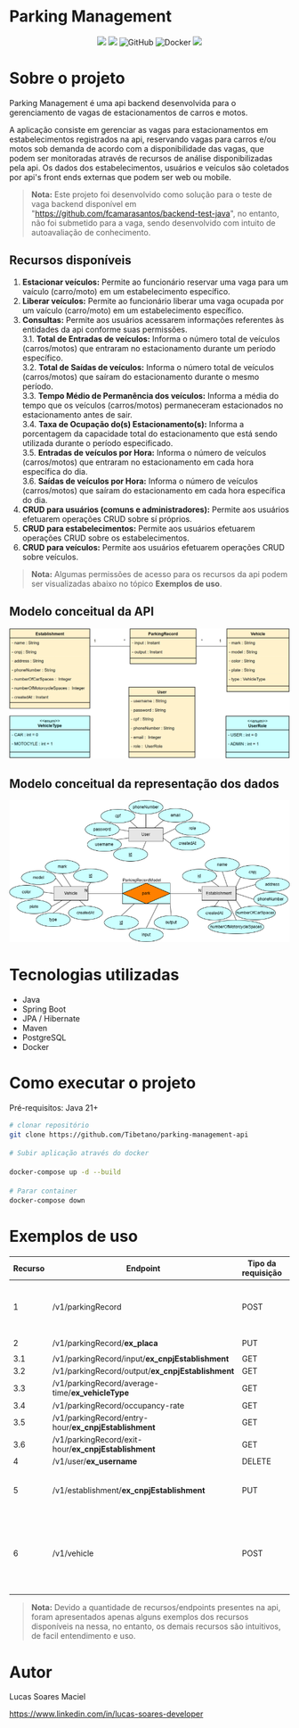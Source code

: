 # Parking Management 

<p align="center">
<a href="https://github.com/Tibetano/parking-management-api/blob/main/LICENSE" style="text-decoration: none; color: inherit;">  <img src="http://img.shields.io/static/v1?label=License&message=MIT&color=green&style=for-the-badge"/>  </a>
<a href="https://www.example.com" style="text-decoration: none; color: inherit;">  <img src="http://img.shields.io/badge/Java-21%2B-green?style=for-the-badge&logo=java"/>  </a>
<a href="https://www.example.com" style="text-decoration: none; color: inherit;">  <img alt="GitHub" src="https://img.shields.io/static/v1?label=GitHub&message=deploy&color=blue&style=for-the-badge&logo=github"/>  </a>
<a href="https://www.example.com" style="text-decoration: none; color: inherit;">  <img alt="Docker" src="https://img.shields.io/static/v1?label=Docker&message=container&color=blue&style=for-the-badge&logo=docker"/>  </a>
<a href="https://www.example.com" style="text-decoration: none; color: inherit;">  <img src="http://img.shields.io/static/v1?label=VERSAO&message=0.0.1&color=GREEN&style=for-the-badge"/>  </a>
</p>

# Sobre o projeto
Parking Management  é uma api backend desenvolvida para o gerenciamento de vagas de estacionamentos de carros e motos.

A aplicação consiste em gerenciar as vagas para estacionamentos em estabelecimentos registrados na api, reservando vagas para carros e/ou motos sob demanda de acordo com a disponibilidade das vagas, que podem ser monitoradas através de recursos de análise disponibilizadas pela api. Os dados dos estabelecimentos, usuários e veículos são coletados por api's front ends externas que podem ser web ou mobile.

> **Nota:** Este projeto foi desenvolvido como solução para o teste de vaga backend disponível em "https://github.com/fcamarasantos/backend-test-java", no entanto, não foi submetido para a vaga, sendo desenvolvido com intuito de autoavaliação de conhecimento. 

## Recursos disponíveis

 1. **Estacionar veículos:** Permite ao funcionário reservar uma vaga para um vaículo (carro/moto) em um estabelecimento específico.
 2. **Liberar veículos:** Permite ao funcionário liberar uma vaga ocupada por um vaículo (carro/moto) em um estabelecimento específico.
 3. **Consultas:** Permite aos usuários acessarem informações referentes às entidades da api conforme suas permissões.  
 3.1. **Total de Entradas de veículos:** Informa o número total de veículos (carros/motos) que entraram no estacionamento durante um período específico.  
 3.2. **Total de Saídas de veículos:** Informa o número total de veículos (carros/motos) que saíram do estacionamento durante o mesmo período.  
 3.3. **Tempo Médio de Permanência dos veículos:** Informa a média do tempo que os veículos (carros/motos) permaneceram estacionados no estacionamento antes de sair.  
 3.4. **Taxa de Ocupação do(s) Estacionamento(s):** Informa a porcentagem da capacidade total do estacionamento que está sendo utilizada durante o período especificado.  
 3.5. **Entradas de veículos por Hora:** Informa o número de veículos (carros/motos) que entraram no estacionamento em cada hora específica do dia.  
 3.6. **Saídas de veículos por Hora:** Informa o número de veículos (carros/motos) que saíram do estacionamento em cada hora específica do dia.
 4. **CRUD para usuários (comuns e administradores):** Permite aos usuários efetuarem operações CRUD sobre sí próprios.
 5. **CRUD para estabelecimentos:** Permite aos usuários efetuarem operações CRUD sobre os estabelecimentos.
 6. **CRUD para veículos:** Permite aos usuários efetuarem operações CRUD sobre veículos.

> **Nota:** Algumas permissões de acesso para os recursos da api podem ser visualizadas abaixo no tópico **Exemplos de uso**. 

## Modelo conceitual da API
![Modelo Conceitual](https://raw.githubusercontent.com/Tibetano/assets/main/Diagrama-classes.png)

## Modelo conceitual da representação dos dados
![Modelo ERX](https://raw.githubusercontent.com/Tibetano/assets/main/DIagrama-MERX.png)

# Tecnologias utilizadas
- Java
- Spring Boot
- JPA / Hibernate
- Maven
- PostgreSQL
- Docker

# Como executar o projeto

Pré-requisitos: Java 21+

```bash
# clonar repositório
git clone https://github.com/Tibetano/parking-management-api

# Subir aplicação através do docker

docker-compose up -d --build

# Parar container
docker-compose down
```

# Exemplos de uso

<table>
	<thead>
		<tr>  
			<th>Recurso</th> 
			<th>Endpoint</th> 
			<th>Tipo da requisição</th>
			<th>Corpo da requisição</th>
			<th>Permissão</th>  
		</tr> 
	</thead>
	<tbody>
		<tr>  
			<td>1</td>  
			<td>/v1/parkingRecord</td>  
			<td>POST</td>
			<td><pre>{<br/>  "cnpj":"ex_cnpj",<br/>  "plate":"ex_plate"<br/>}</pre></td>  
			<td>admin</td>  
		</tr> 
		<tr>  
			<td>2</td>  
			<td>/v1/parkingRecord/<b>ex_placa</b></td>  
			<td>PUT</td>
			<td><pre></td>  
			<td>admin</td>  
		</tr> 
		<tr>  
			<td>3.1</td>
			<td>/v1/parkingRecord/input/<b>ex_cnpjEstablishment</b></td>
			<td>GET</td>
			<td></td>
			<td>admin</td>
		</tr> 
		<tr>  
			<td>3.2</td>  
			<td>/v1/parkingRecord/output/<b>ex_cnpjEstablishment</b></td>  
			<td>GET</td>
			<td></td>  
			<td>admin</td>  
		</tr> 
		<tr>  
			<td>3.3</td>  
			<td>/v1/parkingRecord/average-time/<b>ex_vehicleType</b></td>  
			<td>GET</td>
			<td></td>  
			<td>admin</td>  
		</tr> 
		<tr>  
			<td>3.4</td>  
			<td>/v1/parkingRecord/occupancy-rate</td>  
			<td>GET</td>
			<td></td>  
			<td>user</td>  
		</tr> 
		<tr>  
			<td>3.5</td>  
			<td>/v1/parkingRecord/entry-hour/<b>ex_cnpjEstablishment</b></td>  
			<td>GET</td>
			<td></td>  
			<td>admin</td>  
		</tr> 
		<tr>  
			<td>3.6</td>  
			<td>/v1/parkingRecord/exit-hour/<b>ex_cnpjEstablishment</b></td>  
			<td>GET</td>
			<td></td>  
			<td>admin</td>  
		</tr> 
		<tr>  
			<td>4</td>  
			<td>/v1/user/<b>ex_username</b></td>  
			<td>DELETE</td>
			<td></td>  
			<td>admin</td>  
		</tr> 
		<tr>  
			<td>5</td>  
			<td>/v1/establishment/<b>ex_cnpjEstablishment</b></td>  
			<td>PUT</td>
			<td><pre>{<br/>  "phoneNumber":"(38)3821-4250"<br/>}</pre></td>  
			<td>admin</td>  
		</tr> 
		<tr>  
			<td>6</td>  
			<td>/v1/vehicle</td>  
			<td>POST</td>
			<td><pre>{
    "mark":"HONDA",
    "model":"CG-125-FAN",
    "color":"BLACK",
    "plate":"HHZ-0121",
    "type":"MOTORCYCLE"
}</pre></td>  
			<td>admin</td>  
		</tr>  
	</tbody>  
</table>

> **Nota:** Devido a quantidade de recursos/endpoints presentes na api, foram apresentados apenas alguns exemplos dos recursos disponíveis na nessa, no entanto, os demais recursos são intuitivos, de facil entendimento e uso. 


# Autor

Lucas Soares Maciel

https://www.linkedin.com/in/lucas-soares-developer
